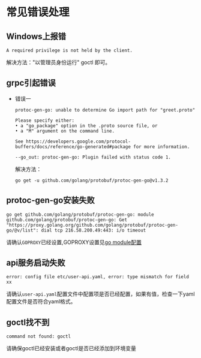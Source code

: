 # 常见错误处理

## Windows上报错
```text
A required privilege is not held by the client.
```
解决方法："以管理员身份运行" goctl 即可。

## grpc引起错误
* 错误一
  ```text
  protoc-gen-go: unable to determine Go import path for "greet.proto"
  
  Please specify either:
  • a "go_package" option in the .proto source file, or
  • a "M" argument on the command line.
  
  See https://developers.google.com/protocol-buffers/docs/reference/go-generated#package for more information.
  
  --go_out: protoc-gen-go: Plugin failed with status code 1.
  
  ```
   解决方法：
   ```text
   go get -u github.com/golang/protobuf/protoc-gen-go@v1.3.2
   ```
  
## protoc-gen-go安装失败
```text
go get github.com/golang/protobuf/protoc-gen-go: module github.com/golang/protobuf/protoc-gen-go: Get "https://proxy.golang.org/github.com/golang/protobuf/protoc-gen-go/@v/list": dial tcp 216.58.200.49:443: i/o timeout
```

请确认`GOPROXY`已经设置,GOPROXY设置见[go module配置](gomod-config.md)

## api服务启动失败
```text
error: config file etc/user-api.yaml, error: type mismatch for field xx
```

请确认`user-api.yaml`配置文件中配置项是否已经配置，如果有值，检查一下yaml配置文件是否符合yaml格式。

## goctl找不到
```
command not found: goctl
```
请确保goctl已经安装或者goctl是否已经添加到环境变量